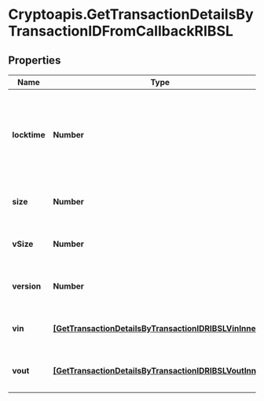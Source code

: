 # Cryptoapis.GetTransactionDetailsByTransactionIDFromCallbackRIBSL

## Properties

Name | Type | Description | Notes
------------ | ------------- | ------------- | -------------
**locktime** | **Number** | Represents the time at which a particular transaction can be added to the blockchain. | 
**size** | **Number** | Represents the total size of this transaction. | 
**vSize** | **Number** | Represents the virtual size of this transaction. | 
**version** | **Number** | Represents transaction version number. | 
**vin** | [**[GetTransactionDetailsByTransactionIDRIBSLVinInner]**](GetTransactionDetailsByTransactionIDRIBSLVinInner.md) | Represents the transaction inputs. | 
**vout** | [**[GetTransactionDetailsByTransactionIDRIBSLVoutInner]**](GetTransactionDetailsByTransactionIDRIBSLVoutInner.md) | Represents the transaction outputs. | 


